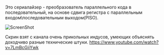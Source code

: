 Это сериалайзер - преобразователь параллельного кода в последовательный, на основе сдвига регистра
с параллельным входом\последовательным выходом(PISO).


![ScreenShot](https://github.com/sht4nigga/FPGA/blob/Assign_Reg/JbFPGA/Transceiver/Serializer/PISO.jpg)

Скрин взят с канала очень прикольных индусов, умеющих объяснять доходчиво разные технические штуки.
https://www.youtube.com/watch?v=7LmBcGiiYwk
